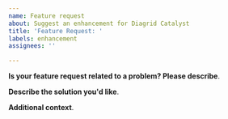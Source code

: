 ```yaml
---
name: Feature request
about: Suggest an enhancement for Diagrid Catalyst
title: 'Feature Request: '
labels: enhancement
assignees: ''

---
```


**Is your feature request related to a problem? Please describe**.  
<!--A clear and concise description of what the problem is.-->

**Describe the solution you'd like**.
<!--A clear and concise description of what you want to happen, any scenarios it will unblock, etc.-->

**Additional context**.  
<!--Add any other context about the feature request here-->